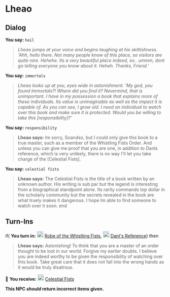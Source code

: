 # Lheao
## Dialog

**You say:** `hail`



>*Lheao jumps at your voice and begins laughing at his skittishness. 'Ahh, hello there. Not many people know of this place, so visitors are quite rare. Hehehe. Its a very beautiful place indeed, so.. ummm, dont go telling everyone you know about it. Heheh. Thanks, Friend.'*

**You say:** `immortals`






>*Lheao looks up at you, eyes wide in astonishment. 'My god, you found Immortals?! Where did you find it? Nevermind, that is unimportant. I have in my possession a book that explains more of these individuals. Its value is unimaginable as well as the impact it is capable of. As you can see, I grow old. I need an individual to watch over this book and make sure it is protected. Would you be willing to take this [responsibility]?'*

**You say:** `responsibility`






>**Lheao says:** Im sorry, Soandso, but I could only give this book to a true master, such as a member of the Whistling Fists Order. And unless you can give me proof that you are one, in addition to Danls reference, which is very unlikely, there is no way I'll let you take charge of the [Celestial Fists].

**You say:** `celestial fists`






>**Lheao says:** The Celestial Fists is the title of a book written by an unknown author. His writing is sub par but the legend is interesting from a biographical standpoint alone. Its rarity commands top dollar in the scholarly community but the secrets revealed in the book are what truely makes it dangerous. I hope Im able to find someone to watch over it soon.
end

## Turn-Ins





if( **You turn in:** <img style="background:url(/static/icons/blank_slot.gif);width:20px;height:20px;" src="/static/icons/item_931.png" alt="" /> <a
                                href="/item/12970" data-url="12970" class="tooltip-link link">Robe of the Whistling Fists</a>, <img style="background:url(/static/icons/blank_slot.gif);width:20px;height:20px;" src="/static/icons/item_1004.png" alt="" /> <a
                                href="/item/1682" data-url="1682" class="tooltip-link link">Danl's Reference</a>) then





>**Lheao says:** Astonishing! To think that you are a master of an order thought to be lost in our world. Forgive my earlier doubts. I believe you are indeed worthy to be given the responsibility of watching over this book. Take great care that it does not fall into the wrong hands as it would be truly disatrous.





 &#127873; **You receive:**  <img style="background:url(/static/icons/blank_slot.gif);width:20px;height:20px;" src="/static/icons/item_865.png" alt="" /> <a
                                href="/item/1683" data-url="1683" class="tooltip-link link">Celestial Fists</a> 

 

**This NPC *should* return incorrect items given.**





